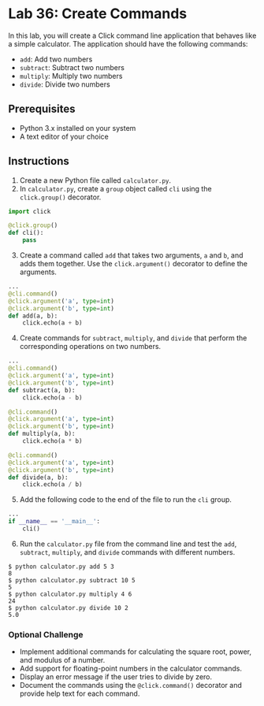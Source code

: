 # Lab 36: Create Commands

In this lab, you will create a Click command line application that behaves like a simple calculator. The application should have the following commands:

- `add`: Add two numbers
- `subtract`: Subtract two numbers
- `multiply`: Multiply two numbers
- `divide`: Divide two numbers

## Prerequisites

- Python 3.x installed on your system
- A text editor of your choice

## Instructions

1. Create a new Python file called `calculator.py`.	
2. In `calculator.py`, create a `group` object called `cli` using the `click.group()` decorator.

```python
import click

@click.group()
def cli():
    pass
```

3. Create a command called `add` that takes two arguments, `a` and `b`, and adds them together. Use the `click.argument()` decorator to define the arguments.

```python
...
@cli.command()
@click.argument('a', type=int)
@click.argument('b', type=int)
def add(a, b):
    click.echo(a + b)
```

4. Create commands for `subtract`, `multiply`, and `divide` that perform the corresponding operations on two numbers.

```python
...
@cli.command()
@click.argument('a', type=int)
@click.argument('b', type=int)
def subtract(a, b):
    click.echo(a - b)

@cli.command()
@click.argument('a', type=int)
@click.argument('b', type=int)
def multiply(a, b):
    click.echo(a * b)

@cli.command()
@click.argument('a', type=int)
@click.argument('b', type=int)
def divide(a, b):
    click.echo(a / b)
```

5. Add the following code to the end of the file to run the `cli` group.

```python
...
if __name__ == '__main__':
    cli()
```

6. Run the `calculator.py` file from the command line and test the `add`, `subtract`, `multiply`, and `divide` commands with different numbers.

```shell
$ python calculator.py add 5 3
8
$ python calculator.py subtract 10 5
5
$ python calculator.py multiply 4 6
24
$ python calculator.py divide 10 2
5.0
```

### Optional Challenge

- Implement additional commands for calculating the square root, power, and modulus of a number.
- Add support for floating-point numbers in the calculator commands.
- Display an error message if the user tries to divide by zero.
- Document the commands using the `@click.command()` decorator and provide help text for each command.